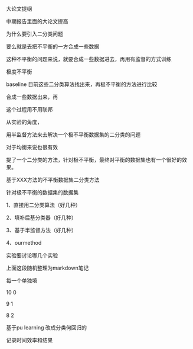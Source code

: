 大论文提纲

中期报告里面的大论文提高



为什么要引入二分类问题

要么就是去把不平衡的一方合成一些数据

这种不平衡的问题来说，就要合成一些数据进去，再用有监督的方式训练



极度不平衡



baseline 目前这些二分类算法找出来，再极不平衡的方法进行比较

合成一些数据出来，再



这个过程用不用联邦



从实验的角度，

用半监督方法来去解决一个极不平衡数据集的二分类的问题

对于均衡来说也很有效

提了一个二分类的方法，针对极不平衡，最终对平衡的数据集也有一个很好的效果。

基于XXX方法的不平衡数据集二分类方法

针对极不平衡的数据集的数据集





1、直接用二分类算法（好几种）

2、填补后基分类器（好几种）

3、基于半监督方法（好几种）

4、ourmethod



实验要讨论哪几个实验



上面这段随机整理为markdown笔记



每一个单独填

10 0

9 1

8 2

基于pu learning 改成分类何回归的

记录时间效率和结果